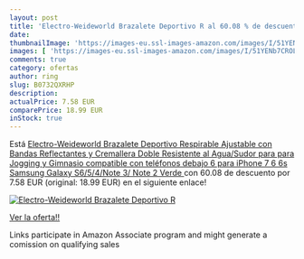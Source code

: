 ```yaml
---
layout: post
title: 'Electro-Weideworld Brazalete Deportivo R al 60.08 % de descuento'
date: 
thumbnailImage: 'https://images-eu.ssl-images-amazon.com/images/I/51YENb7CROL._SL200_.jpg'
images: [ 'https://images-eu.ssl-images-amazon.com/images/I/51YENb7CROL._SL200_.jpg' ]
comments: true
category: ofertas
author: ring
slug: B0732QXRHP
description:
actualPrice: 7.58 EUR
comparePrice: 18.99 EUR
inStock: true
---
```


Está [Electro-Weideworld Brazalete Deportivo Respirable Ajustable con Bandas Reflectantes y Cremallera Doble  Resistente al Agua/Sudor para para Jogging y Gimnasio compatible con teléfonos debajo 6  para iPhone 7 6 6s Samsung Galaxy S6/5/4/Note 3/ Note 2  Verde ](https://www.amazon.es/dp/B0732QXRHP/?tag=tolees-21) con 60.08 de descuento por 7.58 EUR (original: 18.99 EUR) en el siguiente enlace!

[![Electro-Weideworld Brazalete Deportivo R](https://images-eu.ssl-images-amazon.com/images/I/51YENb7CROL._SL200_.jpg)](https://www.amazon.es/dp/B0732QXRHP/?tag=tolees-21)

[Ver la oferta!!](https://www.amazon.es/dp/B0732QXRHP/?tag=tolees-21)

Links participate in Amazon Associate program and might generate a comission on qualifying sales


